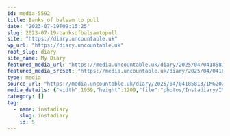 ```yaml
---
id: media-5592
title: Banks of balsam to pull
date: "2023-07-19T09:15:25"
slug: 2023-07-19-banksofbalsamtopull
site: "https://diary.uncountable.uk"
wp_url: "https://diary.uncountable.uk"
root_slug: diary
site_name: My Diary
featured_media_url: "https://media.uncountable.uk/diary/2025/04/04185813/IMG20230719101525-edited.webp"
featured_media_srcset: "https://media.uncountable.uk/diary/2025/04/04185813/IMG20230719101525-edited-300x185.webp 300w, https://media.uncountable.uk/diary/2025/04/04185813/IMG20230719101525-edited-1024x632.webp 1024w, https://media.uncountable.uk/diary/2025/04/04185813/IMG20230719101525-edited-150x150.webp 150w, https://media.uncountable.uk/diary/2025/04/04185813/IMG20230719101525-edited-640x395.webp 640w, https://media.uncountable.uk/diary/2025/04/04185813/IMG20230719101525-edited.webp 1959w"
type: media
source_url: "https://media.uncountable.uk/diary/2025/04/04185813/IMG20230719101525-edited.webp"
media_details: {"width":1959,"height":1209,"file":"photos/Instadiary/IMG20230719101525-edited.webp","filesize":189128,"sizes":{"medium":{"file":"IMG20230719101525-edited-300x185.webp","width":300,"height":185,"filesize":25684,"mime_type":"image/webp","source_url":"https://media.uncountable.uk/diary/2025/04/04185813/IMG20230719101525-edited-300x185.webp"},"large":{"file":"IMG20230719101525-edited-1024x632.webp","width":1024,"height":632,"filesize":193486,"mime_type":"image/webp","source_url":"https://media.uncountable.uk/diary/2025/04/04185813/IMG20230719101525-edited-1024x632.webp"},"thumbnail":{"file":"IMG20230719101525-edited-150x150.webp","width":150,"height":150,"filesize":11328,"mime_type":"image/webp","source_url":"https://media.uncountable.uk/diary/2025/04/04185813/IMG20230719101525-edited-150x150.webp"},"mobwidth":{"file":"IMG20230719101525-edited-640x395.webp","width":640,"height":395,"filesize":98336,"mime_type":"image/webp","source_url":"https://media.uncountable.uk/diary/2025/04/04185813/IMG20230719101525-edited-640x395.webp"},"full":{"file":"IMG20230719101525-edited.webp","width":1959,"height":1209,"mime_type":"image/webp","source_url":"https://media.uncountable.uk/diary/2025/04/04185813/IMG20230719101525-edited.webp"}},"image_meta":{"aperture":"0","credit":"","camera":"","caption":"","created_timestamp":"0","copyright":"","focal_length":"0","iso":"0","shutter_speed":"0","title":"","orientation":"0","keywords":[]}}
category: []
tag:
  - name: instadiary
    slug: instadiary
    id: 5
---
```


